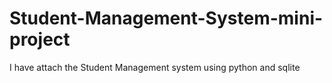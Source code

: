 # Student-Management-System-mini-project
I have attach the Student Management system using python and sqlite 
